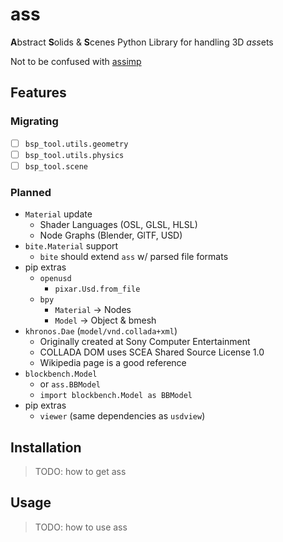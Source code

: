 # ass

**A**bstract **S**olids & **S**cenes
Python Library for handling 3D *ass*ets

Not to be confused with [assimp](https://github.com/assimp/assimp/)

## Features
### Migrating
 - [ ] `bsp_tool.utils.geometry`
 - [ ] `bsp_tool.utils.physics`
 - [ ] `bsp_tool.scene`

### Planned
 * `Material` update
   - Shader Languages (OSL, GLSL, HLSL)
   - Node Graphs (Blender, GlTF, USD)
 * `bite.Material` support
   - `bite` should extend `ass` w/ parsed file formats
 * pip extras
   - `openusd`
     * `pixar.Usd.from_file`
   - `bpy`
     * `Material` -> Nodes
     * `Model` -> Object & bmesh
 * `khronos.Dae` (`model/vnd.collada+xml`)
   - Originally created at Sony Computer Entertainment
   - COLLADA DOM uses SCEA Shared Source License 1.0
   - Wikipedia page is a good reference
 * `blockbench.Model`
   - or `ass.BBModel`
   - `import blockbench.Model as BBModel`
 * pip extras
   - `viewer` (same dependencies as `usdview`)


## Installation

> TODO: how to get ass


## Usage

> TODO: how to use ass
